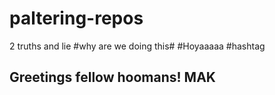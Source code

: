 # paltering-repos
2 truths and lie
#why are we doing this#
#Hoyaaaaa
#hashtag
## Greetings fellow hoomans! MAK
